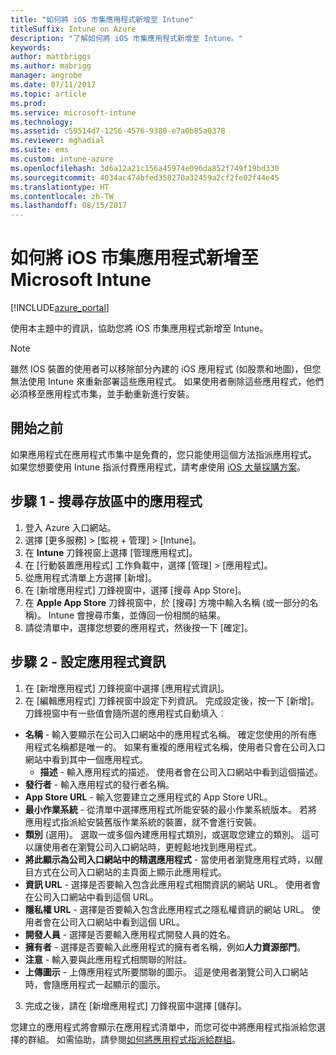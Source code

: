 ```yaml
---
title: "如何將 iOS 市集應用程式新增至 Intune"
titleSuffix: Intune on Azure
description: "了解如何將 iOS 市集應用程式新增至 Intune。"
keywords: 
author: mattbriggs
ms.author: mabrigg
manager: angrobe
ms.date: 07/11/2017
ms.topic: article
ms.prod: 
ms.service: microsoft-intune
ms.technology: 
ms.assetid: c59514d7-1256-4576-9380-e7a0b85a0378
ms.reviewer: mghadial
ms.suite: ems
ms.custom: intune-azure
ms.openlocfilehash: 3d6a12a21c156a45974e096da852f749f19bd330
ms.sourcegitcommit: 4034ac474bfed358270a32459a2cf2fe02f44e45
ms.translationtype: HT
ms.contentlocale: zh-TW
ms.lasthandoff: 08/15/2017
---
```

# <a name="how-to-add-ios-store-apps-to-microsoft-intune"></a>如何將 iOS 市集應用程式新增至 Microsoft Intune

[!INCLUDE[azure_portal](./includes/azure_portal.md)]


使用本主題中的資訊，協助您將 iOS 市集應用程式新增至 Intune。

>[!NOTE]
>雖然 IOS 裝置的使用者可以移除部分內建的 iOS 應用程式 (如股票和地圖)，但您無法使用 Intune 來重新部署這些應用程式。 如果使用者刪除這些應用程式，他們必須移至應用程式市集，並手動重新進行安裝。

## <a name="before-you-start"></a>開始之前

如果應用程式在應用程式市集中是免費的，您只能使用這個方法指派應用程式。 如果您想要使用 Intune 指派付費應用程式，請考慮使用 [iOS 大量採購方案](vpp-apps-ios.md)。


## <a name="step-1---search-for-the-app-in-the-store"></a>步驟 1 - 搜尋存放區中的應用程式

1. 登入 Azure 入口網站。
2. 選擇 [更多服務]  >  [監視 + 管理]  >  [Intune]。
3. 在 **Intune** 刀鋒視窗上選擇 [管理應用程式]。
4. 在 [行動裝置應用程式] 工作負載中，選擇 [管理] > [應用程式]。
5. 從應用程式清單上方選擇 [新增]。
6. 在 [新增應用程式] 刀鋒視窗中，選擇 [搜尋 App Store]。
7. 在 **Apple App Store** 刀鋒視窗中，於 [搜尋] 方塊中輸入名稱 (或一部分的名稱)。 Intune 會搜尋市集，並傳回一份相關的結果。
8. 請從清單中，選擇您想要的應用程式，然後按一下 [確定]。

## <a name="step-2---configure-app-information"></a>步驟 2 - 設定應用程式資訊

1. 在 [新增應用程式] 刀鋒視窗中選擇 [應用程式資訊]。
2. 在 [編輯應用程式] 刀鋒視窗中設定下列資訊。 完成設定後，按一下 [新增]。 刀鋒視窗中有一些值會隨所選的應用程式自動填入︰
- **名稱** - 輸入要顯示在公司入口網站中的應用程式名稱。 確定您使用的所有應用程式名稱都是唯一的。 如果有重複的應用程式名稱，使用者只會在公司入口網站中看到其中一個應用程式。
    - **描述** - 輸入應用程式的描述。 使用者會在公司入口網站中看到這個描述。
- **發行者** - 輸入應用程式的發行者名稱。
- **App Store URL** - 輸入您要建立之應用程式的 App Store URL。
- **最小作業系統** - 從清單中選擇應用程式所能安裝的最小作業系統版本。 若將應用程式指派給安裝舊版作業系統的裝置，就不會進行安裝。
- **類別** (選用)。 選取一或多個內建應用程式類別，或選取您建立的類別。 這可以讓使用者在瀏覽公司入口網站時，更輕鬆地找到應用程式。
- **將此顯示為公司入口網站中的精選應用程式** - 當使用者瀏覽應用程式時，以醒目方式在公司入口網站的主頁面上顯示此應用程式。
- **資訊 URL** - 選擇是否要輸入包含此應用程式相關資訊的網站 URL。 使用者會在公司入口網站中看到這個 URL。
- **隱私權 URL** - 選擇是否要輸入包含此應用程式之隱私權資訊的網站 URL。 使用者會在公司入口網站中看到這個 URL。
- **開發人員** - 選擇是否要輸入應用程式開發人員的姓名。
- **擁有者** - 選擇是否要輸入此應用程式的擁有者名稱，例如**人力資源部門**。
- **注意** - 輸入要與此應用程式相關聯的附註。
- **上傳圖示** - 上傳應用程式所要關聯的圖示。 這是使用者瀏覽公司入口網站時，會隨應用程式一起顯示的圖示。
3. 完成之後，請在 [新增應用程式] 刀鋒視窗中選擇 [儲存]。

您建立的應用程式將會顯示在應用程式清單中，而您可從中將應用程式指派給您選擇的群組。 如需協助，請參閱[如何將應用程式指派給群組](apps-deploy.md)。
